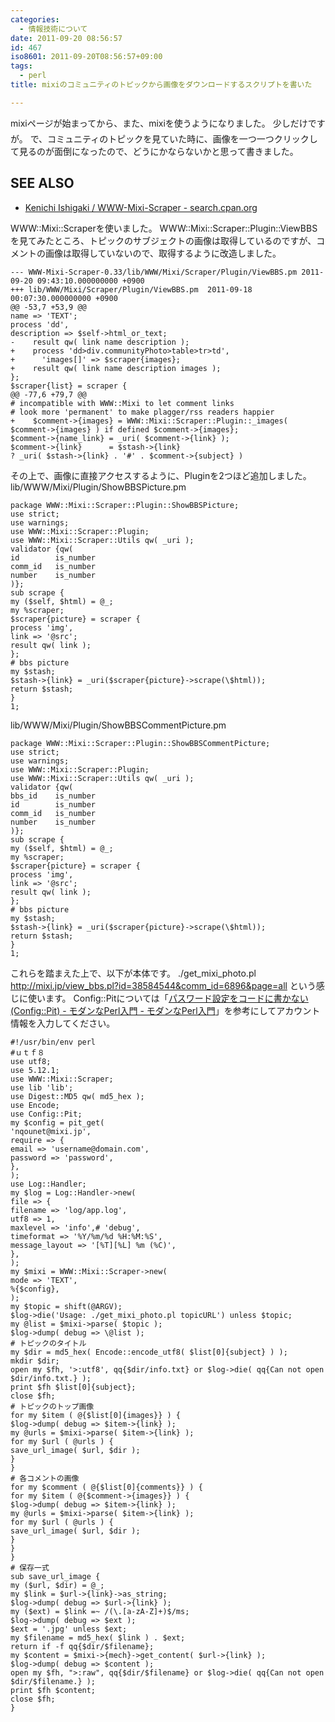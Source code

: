 ```yaml
---
categories:
  - 情報技術について
date: 2011-09-20 08:56:57
id: 467
iso8601: 2011-09-20T08:56:57+09:00
tags:
  - perl
title: mixiのコミュニティのトピックから画像をダウンロードするスクリプトを書いた

---
```


mixiページが始まってから、また、mixiを使うようになりました。
&#133;少しだけですが。
で、コミュニティのトピックを見ていた時に、画像を一つ一つクリックして見るのが面倒になったので、どうにかならないかと思って書きました。
<div id="see_also">
<h2>SEE ALSO</h2>
<ul>
<li><a href="http://search.cpan.org/dist/WWW-Mixi-Scraper/" target="_blank">Kenichi Ishigaki / WWW-Mixi-Scraper - search.cpan.org</a></li>
</ul>
</div>


WWW::Mixi::Scraperを使いました。
WWW::Mixi::Scraper::Plugin::ViewBBSを見てみたところ、トピックのサブジェクトの画像は取得しているのですが、コメントの画像は取得していないので、取得するように改造しました。
<pre><code>--- WWW-Mixi-Scraper-0.33/lib/WWW/Mixi/Scraper/Plugin/ViewBBS.pm	2011-09-20 09:43:10.000000000 +0900
+++ lib/WWW/Mixi/Scraper/Plugin/ViewBBS.pm	2011-09-18 00:07:30.000000000 +0900
@@ -53,7 +53,9 @@
name =&gt; &#39;TEXT&#39;;
process &#39;dd&#39;,
description =&gt; &#36;self-&gt;html_or_text;
-    result qw( link name description );
+    process &#39;dd&gt;div.communityPhoto&gt;table&gt;tr&gt;td&#39;,
+      &#39;images[]&#39; =&gt; &#36;scraper{images};
+    result qw( link name description images );
};
&#36;scraper{list} = scraper {
@@ -77,6 +79,7 @@
# incompatible with WWW::Mixi to let comment links
# look more &#39;permanent&#39; to make plagger/rss readers happier
+    &#36;comment-&gt;{images} = WWW::Mixi::Scraper::Plugin::_images( &#36;comment-&gt;{images} ) if defined &#36;comment-&gt;{images};
&#36;comment-&gt;{name_link} = _uri( &#36;comment-&gt;{link} );
&#36;comment-&gt;{link}      = &#36;stash-&gt;{link}
? _uri( &#36;stash-&gt;{link} . &#39;#&#39; . &#36;comment-&gt;{subject} )
</code></pre>
その上で、画像に直接アクセスするように、Pluginを2つほど追加しました。
lib/WWW/Mixi/Plugin/ShowBBSPicture.pm
<pre><code>package WWW::Mixi::Scraper::Plugin::ShowBBSPicture;
use strict;
use warnings;
use WWW::Mixi::Scraper::Plugin;
use WWW::Mixi::Scraper::Utils qw( _uri );
validator {qw(
id        is_number
comm_id   is_number
number    is_number
)};
sub scrape {
my (&#36;self, &#36;html) = @_;
my %scraper;
&#36;scraper{picture} = scraper {
process &#39;img&#39;,
link =&gt; &#39;@src&#39;;
result qw( link );
};
# bbs picture
my &#36;stash;
&#36;stash-&gt;{link} = _uri(&#36;scraper{picture}-&gt;scrape(\&#36;html));
return &#36;stash;
}
1;</code></pre>
lib/WWW/Mixi/Plugin/ShowBBSCommentPicture.pm
<pre><code>package WWW::Mixi::Scraper::Plugin::ShowBBSCommentPicture;
use strict;
use warnings;
use WWW::Mixi::Scraper::Plugin;
use WWW::Mixi::Scraper::Utils qw( _uri );
validator {qw(
bbs_id    is_number
id        is_number
comm_id   is_number
number    is_number
)};
sub scrape {
my (&#36;self, &#36;html) = @_;
my %scraper;
&#36;scraper{picture} = scraper {
process &#39;img&#39;,
link =&gt; &#39;@src&#39;;
result qw( link );
};
# bbs picture
my &#36;stash;
&#36;stash-&gt;{link} = _uri(&#36;scraper{picture}-&gt;scrape(\&#36;html));
return &#36;stash;
}
1;</code></pre>
これらを踏まえた上で、以下が本体です。
./get_mixi_photo.pl http://mixi.jp/view_bbs.pl?id=38584544&comm_id=6896&page=all
という感じに使います。
Config::Pitについては「<a href="http://perl-users.jp/modules/config_pit.html">パスワード設定をコードに書かない(Config::Pit) - モダンなPerl入門 - モダンなPerl入門</a>」を参考にしてアカウント情報を入力してください。
<pre><code>#!/usr/bin/env perl
#ｕｔｆ８
use utf8;
use 5.12.1;
use WWW::Mixi::Scraper;
use lib &#39;lib&#39;;
use Digest::MD5 qw( md5_hex );
use Encode;
use Config::Pit;
my &#36;config = pit_get(
&#39;nqounet@mixi.jp&#39;,
require =&gt; {
email =&gt; &#39;username@domain.com&#39;,
password =&gt; &#39;password&#39;,
},
);
use Log::Handler;
my &#36;log = Log::Handler-&gt;new(
file =&gt; {
filename =&gt; &#39;log/app.log&#39;,
utf8 =&gt; 1,
maxlevel =&gt; &#39;info&#39;,# &#39;debug&#39;,
timeformat =&gt; &#39;%Y/%m/%d %H:%M:%S&#39;,
message_layout =&gt; &#39;[%T][%L] %m (%C)&#39;,
},
);
my &#36;mixi = WWW::Mixi::Scraper-&gt;new(
mode =&gt; &#39;TEXT&#39;,
%{&#36;config},
);
my &#36;topic = shift(@ARGV);
&#36;log-&gt;die(&#39;Usage: ./get_mixi_photo.pl topicURL&#39;) unless &#36;topic;
my @list = &#36;mixi-&gt;parse( &#36;topic );
&#36;log-&gt;dump( debug =&gt; \@list );
# トピックのタイトル
my &#36;dir = md5_hex( Encode::encode_utf8( &#36;list[0]{subject} ) );
mkdir &#36;dir;
open my &#36;fh, &#39;&gt;:utf8&#39;, qq{&#36;dir/info.txt} or &#36;log-&gt;die( qq{Can not open &#36;dir/info.txt.} );
print &#36;fh &#36;list[0]{subject};
close &#36;fh;
# トピックのトップ画像
for my &#36;item ( @{&#36;list[0]{images}} ) {
&#36;log-&gt;dump( debug =&gt; &#36;item-&gt;{link} );
my @urls = &#36;mixi-&gt;parse( &#36;item-&gt;{link} );
for my &#36;url ( @urls ) {
save_url_image( &#36;url, &#36;dir );
}
}
# 各コメントの画像
for my &#36;comment ( @{&#36;list[0]{comments}} ) {
for my &#36;item ( @{&#36;comment-&gt;{images}} ) {
&#36;log-&gt;dump( debug =&gt; &#36;item-&gt;{link} );
my @urls = &#36;mixi-&gt;parse( &#36;item-&gt;{link} );
for my &#36;url ( @urls ) {
save_url_image( &#36;url, &#36;dir );
}
}
}
# 保存一式
sub save_url_image {
my (&#36;url, &#36;dir) = @_;
my &#36;link = &#36;url-&gt;{link}-&gt;as_string;
&#36;log-&gt;dump( debug =&gt; &#36;url-&gt;{link} );
my (&#36;ext) = &#36;link =~ /(\.[a-zA-Z]+)&#36;/ms;
&#36;log-&gt;dump( debug =&gt; &#36;ext );
&#36;ext = &#39;.jpg&#39; unless &#36;ext;
my &#36;filename = md5_hex( &#36;link ) . &#36;ext;
return if -f qq{&#36;dir/&#36;filename};
my &#36;content = &#36;mixi-&gt;{mech}-&gt;get_content( &#36;url-&gt;{link} );
&#36;log-&gt;dump( debug =&gt; &#36;content );
open my &#36;fh, &quot;&gt;:raw&quot;, qq{&#36;dir/&#36;filename} or &#36;log-&gt;die( qq{Can not open &#36;dir/&#36;filename.} );
print &#36;fh &#36;content;
close &#36;fh;
}
</code></pre>
    	
